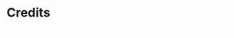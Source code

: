 
# Credits

<div class="scrolling-text">
   <b><span style="color:#7ECCB9;">Caroline Carlsson</span></b> 
  <b><span style="color:black;">Nelly Hayek</span></b> 
  <b><span style="color:#7ECCB9;">Alessandro Pierattini</span></b> 
  <b><span style="color:black;">Paola Fontana</span></b> 
  <b><span style="color:#7ECCB9;">Serena Meneghello</span></b> 
  <b><span style="color:black;">Paola Negro</span></b> 
  <b><span style="color:#7ECCB9;">Laura Rognone</span></b> 
  <b><span style="color:black;">Marina Castan</span></b> 
  <b><span style="color:#7ECCB9;">Laura Cleries</span></b> 
  <b><span style="color:black;">Cristina Gonzalez</span></b> 
  <b><span style="color:#7ECCB9;">Daniela Betancourth</span></b> 
  <b><span style="color:black;">Bruna Goveia</span></b> 
  <b><span style="color:#7ECCB9;">Marco Mossinkoff</span></b> 
  <b><span style="color:black;">Troy Nachtigall</span></b> 
  <b><span style="color:#7ECCB9;">Gwen Parry</span></b> 
  <b><span style="color:black;">Merunisha Moonilal</span></b> 
  <b><span style="color:#7ECCB9;">Guillem Camprodon-Pujol</span></b> 
  <b><span style="color:black;">Federica Ciccone</span></b> 
  <b><span style="color:#7ECCB9;">Petra Garajova</span></b> 
  <b><span style="color:black;">Anastasia Pistofidou</span></b> 
  <b><span style="color:#7ECCB9;">Marion Real</span></b> 
  <b><span style="color:black;">David García Uslé</span></b> 
  <b><span style="color:#7ECCB9;">Lidia Morcillo</span></b> 
  <b><span style="color:black;">Clara N Solé</span></b> 
  <b><span style="color:#7ECCB9;">Ellen Albers</span></b> 
  <b><span style="color:black;">Helen Milne</span></b> 
  <b><span style="color:#7ECCB9;">Anouk Van der El</span></b> 
  <b><span style="color:black;">Giulia Francioni</span></b> 
  <b><span style="color:#7ECCB9;">Alberto Giachetti</span></b> 
  <b><span style="color:black;">Enrico Venturini Degli Esposti</span></b> 
  <b><span style="color:#7ECCB9;">Ingrid Grankvist</span></b> 
  <b><span style="color:black;">Henrik Grönberg</span></b> 
  <b><span style="color:#7ECCB9;">Margareta Jonsö</span></b> 
  <b><span style="color:black;">Christian Lundell</span></b> 
  <b><span style="color:#7ECCB9;">Kerstin Syrén</span></b> 
  <b><span style="color:black;">Alice Grahn</span></b> 
  <b><span style="color:#7ECCB9;">Oscar Tomico</span></b> 
  <b><span style="color:black;">Ineke Siersema</span></b> 
  <b><span style="color:#7ECCB9;">Bambo Adebiyi</span></b> 
  <b><span style="color:black;">Subhashree Choudhury</span></b> 
  <b><span style="color:#7ECCB9;">Natsuki Hibi</span></b> 
  <b><span style="color:black;">Dilara Tuzcuoğlu</span></b> 
  <b><span style="color:#7ECCB9;">Gaspard Bos</span></b> 
  <b><span style="color:black;">Arianna Calcaterra</span></b> 
  <b><span style="color:#7ECCB9;">Alphonce Auren</span></b> 
  <b><span style="color:black;">Ayodeji Osoba</span></b> 
  <b><span style="color:#7ECCB9;">Vedaste Niyonsaba</span></b> 
  <b><span style="color:black;">Pegah Eslamieh</span></b> 
  <b><span style="color:#7ECCB9;">Sahar Shirazi</span></b> 
  <b><span style="color:black;">Bruna Goveia da Rocha</span></b> 
  <b><span style="color:#7ECCB9;">Tejaswini Nagesh</span></b> 
  <b><span style="color:black;">Afsaneh Alamdar</span></b> 
  <b><span style="color:#7ECCB9;">Abdul Mubarik Sumani</span></b> 
  <b><span style="color:black;">Patience Musemakweri</span></b> 
  <b><span style="color:#7ECCB9;">Francesco Sollitto</span></b> 
  <b><span style="color:black;">Ellis Droog</span></b> 

</div>

<style>
.scrolling-text {
    white-space: nowrap;
    overflow: hidden;
    display: block;
    width: 100%;
}

.scrolling-text span {
    display: inline-block;
    padding-left: 100%;
    animation: scroll-left 500s linear infinite;
}

@keyframes scroll-left {
    from { transform: translateX(0%); }
    to { transform: translateX(-100%); }
}
</style>

